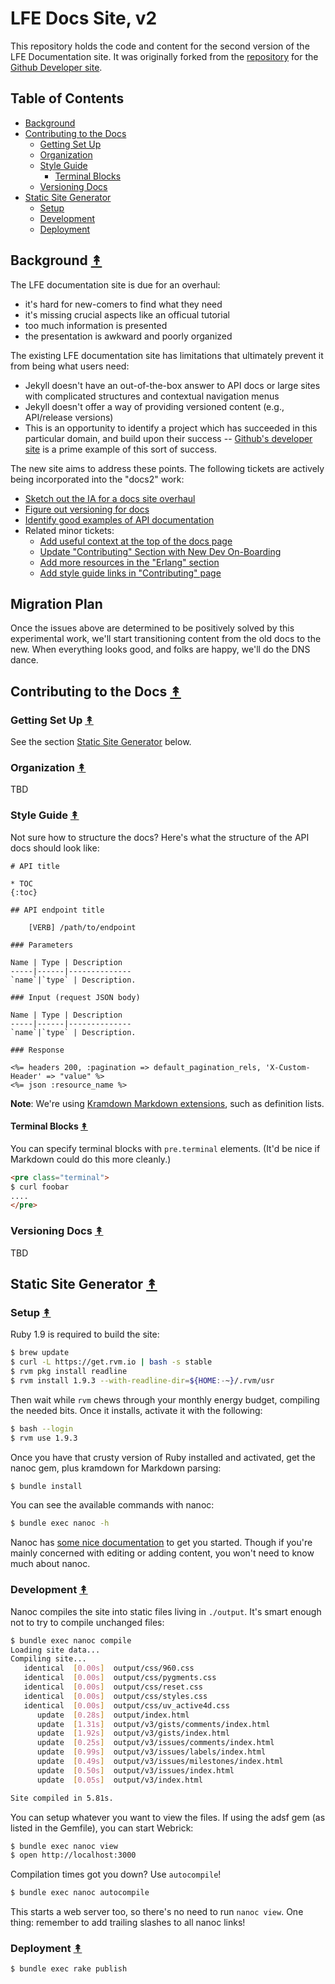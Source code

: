 # LFE Docs Site, v2

This repository holds the code and content for the second version of the LFE
Documentation site. It was originally forked from the
[repository](https://github.com/lfe/docs2) for the
[Github Developer site](https://developer.github.com/).


## Table of Contents

* [Background](#background-)
* [Contributing to the Docs](#contributing-to-the-docs-)
  * [Getting Set Up](#getting-set-up-)
  * [Organization](#organization-)
  * [Style Guide](#style-guide-)
    * [Terminal Blocks](#terminal-blocks-)
  * [Versioning Docs](#versioning-docs-)
* [Static Site Generator](#static-site-generator-)
  * [Setup](#setup-)
  * [Development](#development-)
  * [Deployment](#deployment-)


## Background [&#x219F;](#table-of-contents)

The LFE documentation site is due for an overhaul:
 * it's hard for new-comers to find what they need
 * it's missing crucial aspects like an officual tutorial
 * too much information is presented
 * the presentation is awkward and poorly organized

The existing LFE documentation site has limitations that ultimately prevent it from being what users need:
 * Jekyll doesn't have an out-of-the-box answer to API docs or large sites with complicated structures and contextual navigation menus
 * Jekyll doesn't offer a way of providing versioned content (e.g., API/release versions)
 * This is an opportunity to identify a project which has succeeded in this particular domain, and build upon their success -- [Github's developer site](https://developer.github.com/v3/) is a prime example of this sort of success.

The new site aims to address these points. The following tickets are actively being incorporated into the "docs2" work:
 * [Sketch out the IA for a docs site overhaul](https://github.com/lfe/docs/issues/49)
 * [Figure out versioning for docs](https://github.com/lfe/docs/issues/38)
 * [Identify good examples of API documentation](https://github.com/lfe/docs/issues/37)
 * Related minor tickets:
   * [Add useful context at the top of the docs page](https://github.com/lfe/docs/issues/41)
   * [Update "Contributing" Section with New Dev On-Boarding](https://github.com/lfe/docs/issues/32)
   * [Add more resources in the "Erlang" section](https://github.com/lfe/docs/issues/26)
   * [Add style guide links in "Contributing" page](https://github.com/lfe/docs/issues/24)

## Migration Plan

Once the issues above are determined to be positively solved by this experimental work, we'll start transitioning content from the old docs to the new. When everything looks good, and folks are happy, we'll do the DNS dance.

## Contributing to the Docs [&#x219F;](#table-of-contents)

### Getting Set Up [&#x219F;](#table-of-contents)

See the section [Static Site Generator](#static-site-generator-) below.

### Organization [&#x219F;](#table-of-contents)

TBD

### Style Guide [&#x219F;](#table-of-contents)

Not sure how to structure the docs?  Here's what the structure of the
API docs should look like:

    # API title

    * TOC
    {:toc}

    ## API endpoint title

        [VERB] /path/to/endpoint

    ### Parameters

    Name | Type | Description
    -----|------|--------------
    `name`|`type` | Description.

    ### Input (request JSON body)

    Name | Type | Description
    -----|------|--------------
    `name`|`type` | Description.

    ### Response

    <%= headers 200, :pagination => default_pagination_rels, 'X-Custom-Header' => "value" %>
    <%= json :resource_name %>

**Note**: We're using [Kramdown Markdown extensions](http://kramdown.gettalong.org/syntax.html), such as definition lists.


#### Terminal Blocks [&#x219F;](#table-of-contents)

You can specify terminal blocks with `pre.terminal` elements.  (It'd be nice if
Markdown could do this more cleanly.)

```html
<pre class="terminal">
$ curl foobar
....
</pre>
```

### Versioning Docs [&#x219F;](#table-of-contents)

TBD


## Static Site Generator [&#x219F;](#table-of-contents)

### Setup [&#x219F;](#table-of-contents)

Ruby 1.9 is required to build the site:

```bash
$ brew update
$ curl -L https://get.rvm.io | bash -s stable
$ rvm pkg install readline
$ rvm install 1.9.3 --with-readline-dir=${HOME:-~}/.rvm/usr
```

Then wait while ``rvm`` chews through your monthly energy budget, compiling the
needed bits. Once it installs, activate it with the following:

```bash
$ bash --login
$ rvm use 1.9.3
```

Once you have that crusty version of Ruby installed and
activated, get the nanoc gem, plus kramdown for Markdown parsing:

```sh
$ bundle install
```

You can see the available commands with nanoc:

```sh
$ bundle exec nanoc -h
```

Nanoc has [some nice documentation](http://nanoc.ws/docs/tutorial/) to get you
started.  Though if you're mainly concerned with editing or adding content, you
won't need to know much about nanoc.

[nanoc]: http://nanoc.ws/


### Development [&#x219F;](#table-of-contents)

Nanoc compiles the site into static files living in `./output`.  It's
smart enough not to try to compile unchanged files:

```sh
$ bundle exec nanoc compile
Loading site data...
Compiling site...
   identical  [0.00s]  output/css/960.css
   identical  [0.00s]  output/css/pygments.css
   identical  [0.00s]  output/css/reset.css
   identical  [0.00s]  output/css/styles.css
   identical  [0.00s]  output/css/uv_active4d.css
      update  [0.28s]  output/index.html
      update  [1.31s]  output/v3/gists/comments/index.html
      update  [1.92s]  output/v3/gists/index.html
      update  [0.25s]  output/v3/issues/comments/index.html
      update  [0.99s]  output/v3/issues/labels/index.html
      update  [0.49s]  output/v3/issues/milestones/index.html
      update  [0.50s]  output/v3/issues/index.html
      update  [0.05s]  output/v3/index.html

Site compiled in 5.81s.
```

You can setup whatever you want to view the files. If using the adsf
gem (as listed in the Gemfile), you can start Webrick:

```sh
$ bundle exec nanoc view
$ open http://localhost:3000
```

Compilation times got you down?  Use `autocompile`!

```sh
$ bundle exec nanoc autocompile
```

This starts a web server too, so there's no need to run `nanoc view`.
One thing: remember to add trailing slashes to all nanoc links!

### Deployment [&#x219F;](#table-of-contents)

```sh
$ bundle exec rake publish
```


